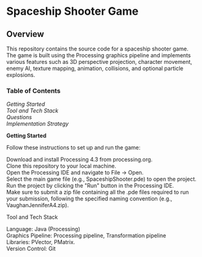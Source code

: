 # Spaceship Shooter Game  
  
## Overview  

This repository contains the source code for a spaceship shooter game. The game is built using the Processing graphics pipeline and implements various features such as 3D perspective projection, character movement, enemy AI, texture mapping, animation, collisions, and optional particle explosions.  
  
### Table of Contents  
  
*Getting Started*   
*Tool and Tech Stack*  
*Questions*  
*Implementation Strategy*  

  
**Getting Started**

Follow these instructions to set up and run the game:  
  
Download and install Processing 4.3 from processing.org.  
Clone this repository to your local machine.  
Open the Processing IDE and navigate to File -> Open.  
Select the main game file (e.g., SpaceshipShooter.pde) to open the project.  
Run the project by clicking the "Run" button in the Processing IDE.  
Make sure to submit a zip file containing all the .pde files required to run your submission, following the specified naming convention (e.g., VaughanJenniferA4.zip).   
  
Tool and Tech Stack  
  
Language: Java (Processing)  
Graphics Pipeline: Processing pipeline, Transformation pipeline  
Libraries: PVector, PMatrix.  
Version Control: Git   
